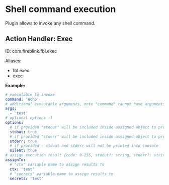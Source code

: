 # Shell command execution

Plugin allows to invoke any shell command.

## Action Handler: Exec

ID: com.fireblink.fbl.exec

Aliases:
 - fbl.exec
 - exec

**Example:**

```yaml
# executable to invoke
command: 'echo'
# additional executable arguments, note "command" cannot have arguments in its value, just executable alias or path to it
args: 
  - 'test'
# optional options :)
options:
  # if provided "stdout" will be included inside assigned object to proviced "ctx" and/or "secrets" name 
  stdout: true
  # if provided "stderr" will be included inside assigned object to proviced "ctx" and/or "secrets" name
  stderr: true
  # if provided - stdout and stderr will not be printed into console
  silent: true
# assign execution result {code: 0-255, stdout?: string, stderr?: string }
assignTo:
  # "ctx" variable name to assign results to
  ctx: 'test'
  # "secrets" variable name to assign results to
  secrets: 'test'
```